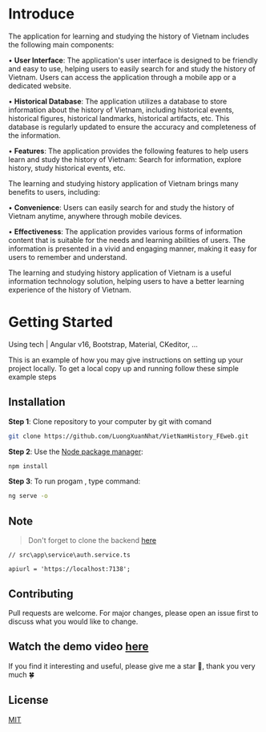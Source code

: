 # Introduce
The application for learning and studying the history of Vietnam includes the following main components:

• **User Interface**: The application's user interface is designed to be friendly and easy to use, helping users to easily search for and study the history of Vietnam. Users can access the application through a mobile app or a dedicated website.

• **Historical Database**: The application utilizes a database to store information about the history of Vietnam, including historical events, historical figures, historical landmarks, historical artifacts, etc. This database is regularly updated to ensure the accuracy and completeness of the information.

• **Features**: The application provides the following features to help users learn and study the history of Vietnam: Search for information, explore history, study historical events, etc.

The learning and studying history application of Vietnam brings many benefits to users, including:

• **Convenience**: Users can easily search for and study the history of Vietnam anytime, anywhere through mobile devices.

• **Effectiveness**: The application provides various forms of information content that is suitable for the needs and learning abilities of users. The information is presented in a vivid and engaging manner, making it easy for users to remember and understand.

The learning and studying history application of Vietnam is a useful information technology solution, helping users to have a better learning experience of the history of Vietnam.
# Getting Started
Using tech | Angular v16, Bootstrap, Material, CKeditor, ...

This is an example of how you may give instructions on setting up your project locally. To get a local copy up and running follow these simple example steps

## Installation
**Step 1**: Clone repository to your computer by git with comand

```bash
git clone https://github.com/LuongXuanNhat/VietNamHistory_FEweb.git
```
**Step 2**: Use the [Node package manager](https://www.npmjs.com/):

```bash
npm install
```
**Step 3**: To run progam , type command:
```bash
ng serve -o
```
## Note

> Don't forget to clone the backend [here](https://github.com/LuongXuanNhat/VietNamHistory_BE)
```
// src\app\service\auth.service.ts

apiurl = 'https://localhost:7138'; 
```

## Contributing

Pull requests are welcome. For major changes, please open an issue first
to discuss what you would like to change.

## Watch the demo video [here](https://www.youtube.com/watch?v=NqTf46UVhHc)
If you find it interesting and useful, please give me a star 🌟, thank you very much 🍀

## License

[MIT](https://choosealicense.com/licenses/mit/)